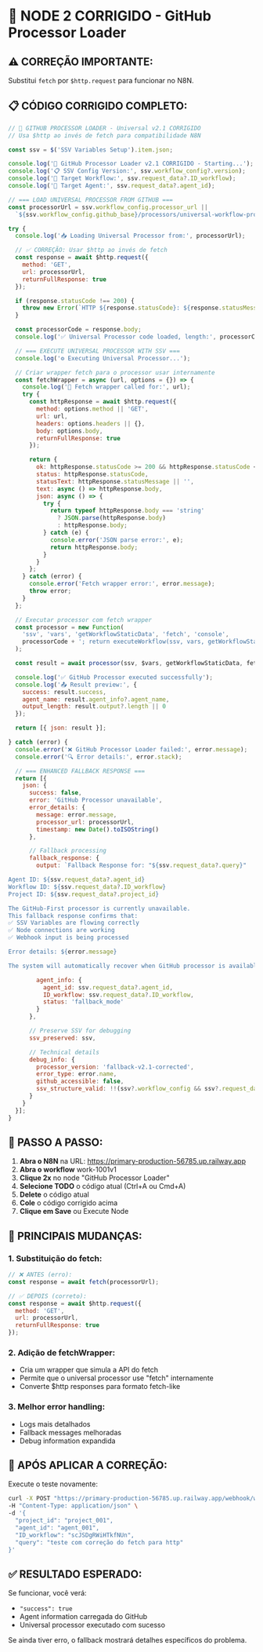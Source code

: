# 🔧 NODE 2 CORRIGIDO - GitHub Processor Loader

## **⚠️ CORREÇÃO IMPORTANTE:**
Substitui `fetch` por `$http.request` para funcionar no N8N.

## **📋 CÓDIGO CORRIGIDO COMPLETO:**

```javascript
// 🚀 GITHUB PROCESSOR LOADER - Universal v2.1 CORRIGIDO
// Usa $http ao invés de fetch para compatibilidade N8N

const ssv = $('SSV Variables Setup').item.json;

console.log('🚀 GitHub Processor Loader v2.1 CORRIGIDO - Starting...');
console.log('📋 SSV Config Version:', ssv.workflow_config?.version);
console.log('🎯 Target Workflow:', ssv.request_data?.ID_workflow);
console.log('🤖 Target Agent:', ssv.request_data?.agent_id);

// === LOAD UNIVERSAL PROCESSOR FROM GITHUB ===
const processorUrl = ssv.workflow_config.processor_url ||
  `${ssv.workflow_config.github_base}/processors/universal-workflow-processor.js`;

try {
  console.log('📥 Loading Universal Processor from:', processorUrl);

  // ✅ CORREÇÃO: Usar $http ao invés de fetch
  const response = await $http.request({
    method: 'GET',
    url: processorUrl,
    returnFullResponse: true
  });

  if (response.statusCode !== 200) {
    throw new Error(`HTTP ${response.statusCode}: ${response.statusMessage}`);
  }

  const processorCode = response.body;
  console.log('✅ Universal Processor code loaded, length:', processorCode.length);

  // === EXECUTE UNIVERSAL PROCESSOR WITH SSV ===
  console.log('⚙️ Executing Universal Processor...');

  // Criar wrapper fetch para o processor usar internamente
  const fetchWrapper = async (url, options = {}) => {
    console.log('🔗 Fetch wrapper called for:', url);
    try {
      const httpResponse = await $http.request({
        method: options.method || 'GET',
        url: url,
        headers: options.headers || {},
        body: options.body,
        returnFullResponse: true
      });

      return {
        ok: httpResponse.statusCode >= 200 && httpResponse.statusCode < 300,
        status: httpResponse.statusCode,
        statusText: httpResponse.statusMessage || '',
        text: async () => httpResponse.body,
        json: async () => {
          try {
            return typeof httpResponse.body === 'string'
              ? JSON.parse(httpResponse.body)
              : httpResponse.body;
          } catch (e) {
            console.error('JSON parse error:', e);
            return httpResponse.body;
          }
        }
      };
    } catch (error) {
      console.error('Fetch wrapper error:', error.message);
      throw error;
    }
  };

  // Executar processor com fetch wrapper
  const processor = new Function(
    'ssv', 'vars', 'getWorkflowStaticData', 'fetch', 'console',
    processorCode + '; return executeWorkflow(ssv, vars, getWorkflowStaticData, fetch, console);'
  );

  const result = await processor(ssv, $vars, getWorkflowStaticData, fetchWrapper, console);

  console.log('✅ GitHub Processor executed successfully');
  console.log('📤 Result preview:', {
    success: result.success,
    agent_name: result.agent_info?.agent_name,
    output_length: result.output?.length || 0
  });

  return [{ json: result }];

} catch (error) {
  console.error('❌ GitHub Processor Loader failed:', error.message);
  console.error('🔍 Error details:', error.stack);

  // === ENHANCED FALLBACK RESPONSE ===
  return [{
    json: {
      success: false,
      error: 'GitHub Processor unavailable',
      error_details: {
        message: error.message,
        processor_url: processorUrl,
        timestamp: new Date().toISOString()
      },

      // Fallback processing
      fallback_response: {
        output: `Fallback Response for: "${ssv.request_data?.query}"

Agent ID: ${ssv.request_data?.agent_id}
Workflow ID: ${ssv.request_data?.ID_workflow}
Project ID: ${ssv.request_data?.project_id}

The GitHub-First processor is currently unavailable.
This fallback response confirms that:
✅ SSV Variables are flowing correctly
✅ Node connections are working
✅ Webhook input is being processed

Error details: ${error.message}

The system will automatically recover when GitHub processor is available.`,

        agent_info: {
          agent_id: ssv.request_data?.agent_id,
          ID_workflow: ssv.request_data?.ID_workflow,
          status: 'fallback_mode'
        }
      },

      // Preserve SSV for debugging
      ssv_preserved: ssv,

      // Technical details
      debug_info: {
        processor_version: 'fallback-v2.1-corrected',
        error_type: error.name,
        github_accessible: false,
        ssv_structure_valid: !!(ssv?.workflow_config && ssv?.request_data)
      }
    }
  }];
}
```

## **📍 PASSO A PASSO:**

1. **Abra o N8N** na URL: https://primary-production-56785.up.railway.app
2. **Abra o workflow** work-1001v1
3. **Clique 2x** no node "GitHub Processor Loader"
4. **Selecione TODO** o código atual (Ctrl+A ou Cmd+A)
5. **Delete** o código atual
6. **Cole** o código corrigido acima
7. **Clique em Save** ou Execute Node

## **🔑 PRINCIPAIS MUDANÇAS:**

### **1. Substituição do fetch:**
```javascript
// ❌ ANTES (erro):
const response = await fetch(processorUrl);

// ✅ DEPOIS (correto):
const response = await $http.request({
  method: 'GET',
  url: processorUrl,
  returnFullResponse: true
});
```

### **2. Adição de fetchWrapper:**
- Cria um wrapper que simula a API do fetch
- Permite que o universal processor use "fetch" internamente
- Converte $http responses para formato fetch-like

### **3. Melhor error handling:**
- Logs mais detalhados
- Fallback messages melhoradas
- Debug information expandida

## **🧪 APÓS APLICAR A CORREÇÃO:**

Execute o teste novamente:

```bash
curl -X POST "https://primary-production-56785.up.railway.app/webhook/work-1001v1" \
-H "Content-Type: application/json" \
-d '{
  "project_id": "project_001",
  "agent_id": "agent_001",
  "ID_workflow": "scJSDgRWiHTkfNUn",
  "query": "teste com correção do fetch para http"
}'
```

## **✅ RESULTADO ESPERADO:**

Se funcionar, você verá:
- `"success": true`
- Agent information carregada do GitHub
- Universal processor executado com sucesso

Se ainda tiver erro, o fallback mostrará detalhes específicos do problema.